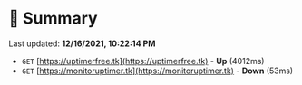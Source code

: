 # 📖 Summary
Last updated: **12/16/2021, 10:22:14 PM**

- `GET` [https://uptimerfree.tk](https://uptimerfree.tk) - **Up** (4012ms)
- `GET` [https://monitoruptimer.tk](https://monitoruptimer.tk) - **Down** (53ms)

